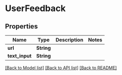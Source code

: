 # UserFeedback

## Properties

Name | Type | Description | Notes
------------ | ------------- | ------------- | -------------
**url** | **String** |  | 
**text_input** | **String** |  | 

[[Back to Model list]](../README.md#documentation-for-models) [[Back to API list]](../README.md#documentation-for-api-endpoints) [[Back to README]](../README.md)



